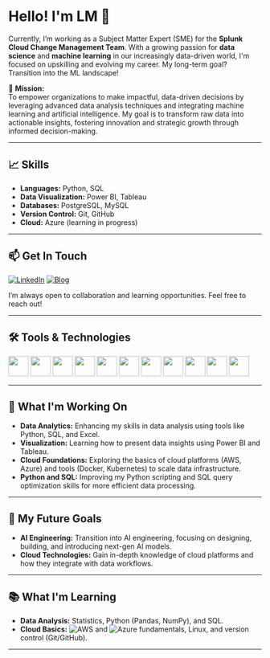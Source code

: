 # Hello! I'm LM 👋

Currently, I’m working as a Subject Matter Expert (SME) for the **Splunk Cloud Change Management Team**. With a growing passion for **data science** and **machine learning** in our increasingly data-driven world, I'm focused on upskilling and evolving my career. My long-term goal? Transition into the ML landscape!

🌟 **Mission:**  
To empower organizations to make impactful, data-driven decisions by leveraging advanced data analysis techniques and integrating machine learning and artificial intelligence. My goal is to transform raw data into actionable insights, fostering innovation and strategic growth through informed decision-making.

---

## 📈 Skills
- **Languages:** Python, SQL
- **Data Visualization:** Power BI, Tableau
- **Databases:** PostgreSQL, MySQL
- **Version Control:** Git, GitHub
- **Cloud:** Azure (learning in progress)

---

## 📫 Get In Touch
[![LinkedIn](https://img.shields.io/badge/LinkedIn-0A66C2?style=for-the-badge&logo=linkedin&logoColor=white)](https://www.linkedin.com/in/lmahial/)
[![Blog](https://img.shields.io/badge/Hasnode-Blog-4B8BBE?style=for-the-badge&logo=hasnode&logoColor=white)](https://tddbylm.hashnode.dev/)

I’m always open to collaboration and learning opportunities. Feel free to reach out!

---

## 🛠️ Tools & Technologies
<div align="left">
  <img src="https://cdn.jsdelivr.net/gh/devicons/devicon/icons/python/python-original.svg" width="40" height="40"/> 
  <img src="https://cdn.jsdelivr.net/gh/devicons/devicon/icons/mysql/mysql-original.svg" width="40" height="40"/> 
  <img src="https://cdn.jsdelivr.net/gh/devicons/devicon/icons/postgresql/postgresql-original.svg" width="40" height="40"/> 
  <img src="https://img.icons8.com/color/48/000000/microsoft-excel-2019--v1.png" width="40" height="40"/> 
  <img src="https://img.icons8.com/color/48/000000/power-bi.png" width="40" height="40"/> 
  <img src="https://img.icons8.com/color/48/000000/tableau-software.png" width="40" height="40"/> 
  <img src="https://img.icons8.com/color/48/000000/git.png" width="40" height="40"/> 
  <img src="https://img.icons8.com/color/48/000000/github-2.png" width="40" height="40"/> 
  <img src="https://cdn.jsdelivr.net/gh/devicons/devicon/icons/docker/docker-original.svg" width="40" height="40"/> 
  <img src="https://cdn.jsdelivr.net/gh/devicons/devicon/icons/linux/linux-original.svg" width="40" height="40"/> 
  <img src="https://cdn.jsdelivr.net/gh/devicons/devicon/icons/azure/azure-original.svg" width="40" height="40"/> 
</div>

---

## 🔭 What I'm Working On
- **Data Analytics:** Enhancing my skills in data analysis using tools like Python, SQL, and Excel.
- **Visualization:** Learning how to present data insights using Power BI and Tableau.
- **Cloud Foundations:** Exploring the basics of cloud platforms (AWS, Azure) and tools (Docker, Kubernetes) to scale data infrastructure.
- **Python and SQL:** Improving my Python scripting and SQL query optimization skills for more efficient data processing.

---

## 🚀 My Future Goals
- **AI Engineering:** Transition into AI engineering, focusing on designing, building, and introducing next-gen AI models.
- **Cloud Technologies:** Gain in-depth knowledge of cloud platforms and how they integrate with data workflows.

---

## 📚 What I'm Learning
- **Data Analysis:** Statistics, Python (Pandas, NumPy), and SQL.
- **Cloud Basics:** ![AWS](https://img.shields.io/badge/AWS-232F3E?style=for-the-badge&logo=amazonaws&logoColor=white) and ![Azure](https://img.shields.io/badge/Azure-0078D4?style=for-the-badge&logo=microsoftazure&logoColor=white) fundamentals, Linux, and version control (Git/GitHub).

---

